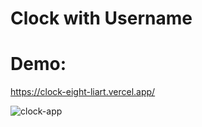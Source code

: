 # Clock with Username
# Demo:
https://clock-eight-liart.vercel.app/

![clock-app](https://media.giphy.com/media/AG5KuuqeLBWf9PoUNT/giphy.gif)
